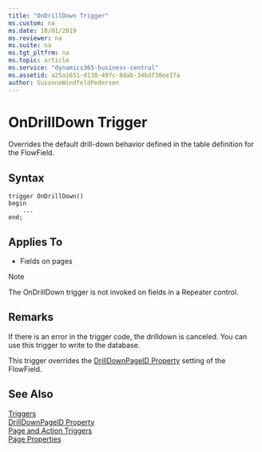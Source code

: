 ```yaml
---
title: "OnDrillDown Trigger"
ms.custom: na
ms.date: 10/01/2019
ms.reviewer: na
ms.suite: na
ms.tgt_pltfrm: na
ms.topic: article
ms.service: "dynamics365-business-central"
ms.assetid: a25a1651-d138-497c-8dab-34bdf38ee17a
author: SusanneWindfeldPedersen
---
```




# OnDrillDown Trigger
Overrides the default drill-down behavior defined in the table definition for the FlowField.  

## Syntax  
```  
trigger OnDrillDown()
begin
    ...
end;
```

## Applies To  
- Fields on pages  

> [!NOTE]  
>  The OnDrillDown trigger is not invoked on fields in a Repeater control<!--NAV in the [!INCLUDE[nav_web](../includes/nav_web_md.md)]-->.  

## Remarks  
 If there is an error in the trigger code, the drilldown is canceled. You can use this trigger to write to the database.  

 This trigger overrides the [DrillDownPageID Property](../properties/devenv-drilldownpageid-property.md) setting of the FlowField.  

## See Also  
 [Triggers](devenv-triggers.md)  
 [DrillDownPageID Property](../properties/devenv-drilldownpageid-property.md)  
 [Page and Action Triggers](devenv-page-and-action-triggers.md)  
 [Page Properties](../properties/devenv-page-properties.md)  
